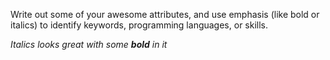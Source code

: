 Write out some of your awesome attributes, and use emphasis (like bold or italics) to identify keywords, programming languages, or skills. 

*Italics looks great with some **bold** in it*
